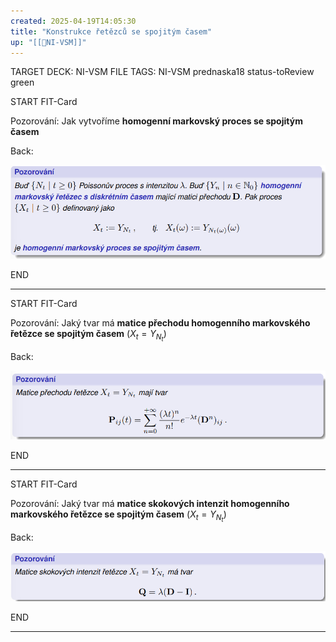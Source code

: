 ```yaml
---
created: 2025-04-19T14:05:30
title: "Konstrukce řetězců se spojitým časem"
up: "[[📖NI-VSM]]"
---
```


TARGET DECK: NI-VSM
FILE TAGS: NI-VSM prednaska18 status-toReview green


START
FIT-Card

Pozorování: Jak vytvoříme **homogenní markovský proces se spojitým časem**

Back:

![](../../Assets/Pasted%20image%2020250419140805.png)
<!--ID: 1746599649571-->
END

---


START
FIT-Card

Pozorování: Jaký tvar má **matice přechodu homogenního markovského řetězce se spojitým časem** ($X_t=Y_{N_t}$)

Back:

![](../../Assets/Pasted%20image%2020250419140846.png)
<!--ID: 1746599649579-->
END

---


START
FIT-Card

Pozorování: Jaký tvar má **matice skokových intenzit homogenního markovského řetězce se spojitým časem** ($X_t=Y_{N_t}$)

Back:

![](../../Assets/Pasted%20image%2020250419140921.png)
<!--ID: 1746599649591-->
END

---
